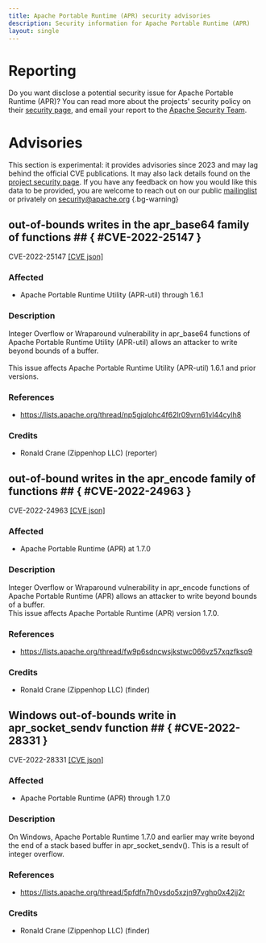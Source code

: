 ```yaml
---
title: Apache Portable Runtime (APR) security advisories
description: Security information for Apache Portable Runtime (APR)
layout: single
---
```


# Reporting

Do you want disclose a potential security issue for Apache Portable Runtime (APR)? You can read more about the projects' security policy on their [security page](https://apr.apache.org/security_report.html), and email your report to the  [Apache Security Team](mailto:security@apache.org).

# Advisories

This section is experimental: it provides advisories since 2023 and may lag behind the official CVE publications. It may also lack details found on the [project security page](https://apr.apache.org/security_report.html). If you have any feedback on how you would like this data to be provided, you are welcome to reach out on our public [mailinglist](/mailinglist) or privately on [security@apache.org](mailto:security@apache.org)
{.bg-warning}

## out-of-bounds writes in the apr_base64 family of functions ## { #CVE-2022-25147 }

CVE-2022-25147 [\[CVE json\]](./CVE-2022-25147.cve.json)

### Affected

* Apache Portable Runtime Utility (APR-util) through 1.6.1


### Description

<div>Integer Overflow or Wraparound vulnerability in apr_base64 functions of Apache Portable Runtime Utility (APR-util) allows an attacker to write beyond bounds of a buffer.</div><div><br></div><div>This issue affects Apache Portable Runtime Utility (APR-util) 1.6.1 and prior versions.</div>

### References
* https://lists.apache.org/thread/np5gjqlohc4f62lr09vrn61vl44cylh8


### Credits
* Ronald Crane (Zippenhop LLC) (reporter)


## out-of-bound writes in the apr_encode family of functions  ## { #CVE-2022-24963 }

CVE-2022-24963 [\[CVE json\]](./CVE-2022-24963.cve.json)

### Affected

* Apache Portable Runtime (APR) at 1.7.0


### Description

Integer Overflow or Wraparound vulnerability in apr_encode functions of Apache Portable Runtime (APR) allows an attacker to write beyond bounds of a buffer.<br>This issue affects Apache Portable Runtime (APR) version 1.7.0.

### References
* https://lists.apache.org/thread/fw9p6sdncwsjkstwc066vz57xqzfksq9


### Credits
* Ronald Crane (Zippenhop LLC) (finder)


##  Windows out-of-bounds write in apr_socket_sendv function ## { #CVE-2022-28331 }

CVE-2022-28331 [\[CVE json\]](./CVE-2022-28331.cve.json)

### Affected

* Apache Portable Runtime (APR) through 1.7.0


### Description

On Windows, Apache Portable Runtime 1.7.0 and earlier may write beyond the end of a stack based buffer in apr_socket_sendv(). This is a result of integer overflow.

### References
* https://lists.apache.org/thread/5pfdfn7h0vsdo5xzjn97vghp0x42jj2r


### Credits
* Ronald Crane (Zippenhop LLC) (finder)

